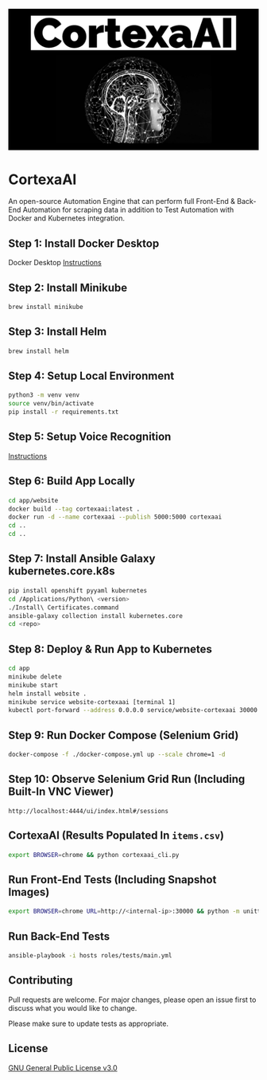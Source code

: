 <a rel="me" href="https://ioc.exchange/@kevinthomas"></a>

![image](https://github.com/mytechnotalent/CortexaAI/blob/main/CortexaAI.jpg?raw=true)

# CortexaAI
An open-source Automation Engine that can perform full Front-End & Back-End Automation for scraping data in addition to Test Automation with Docker and Kubernetes integration.

## Step 1: Install Docker Desktop
Docker Desktop [Instructions](https://docs.docker.com/desktop/mac/install)

## Step 2: Install Minikube
```bash
brew install minikube
```

## Step 3: Install Helm
```bash
brew install helm
```

## Step 4: Setup Local Environment
```bash
python3 -m venv venv
source venv/bin/activate
pip install -r requirements.txt
```

## Step 5: Setup Voice Recognition
[Instructions](https://support.apple.com/en-us/HT210539)

## Step 6: Build App Locally
```bash
cd app/website
docker build --tag cortexaai:latest .
docker run -d --name cortexaai --publish 5000:5000 cortexaai
cd ..
cd ..
```

## Step 7: Install Ansible Galaxy kubernetes.core.k8s
```bash
pip install openshift pyyaml kubernetes
cd /Applications/Python\ <version>
./Install\ Certificates.command
ansible-galaxy collection install kubernetes.core
cd <repo>
```

## Step 8: Deploy & Run App to Kubernetes
```bash
cd app
minikube delete
minikube start
helm install website .
minikube service website-cortexaai [terminal 1]
kubectl port-forward --address 0.0.0.0 service/website-cortexaai 30000:80 [terminal 2]
```

## Step 9: Run Docker Compose (Selenium Grid)
```bash
docker-compose -f ./docker-compose.yml up --scale chrome=1 -d
```

## Step 10: Observe Selenium Grid Run (Including Built-In VNC Viewer)
```
http://localhost:4444/ui/index.html#/sessions
```

## CortexaAI (Results Populated In `items.csv`)
```bash
export BROWSER=chrome && python cortexaai_cli.py
```

## Run Front-End Tests (Including Snapshot Images)
```bash
export BROWSER=chrome URL=http://<internal-ip>:30000 && python -m unittest discover
```

## Run Back-End Tests
```bash
ansible-playbook -i hosts roles/tests/main.yml
```

## Contributing
Pull requests are welcome. For major changes, please open an issue first to discuss what you would like to change.

Please make sure to update tests as appropriate.

## License
[GNU General Public License v3.0](https://www.gnu.org/licenses/gpl-3.0.en.html)
